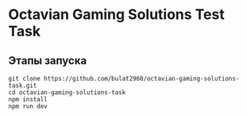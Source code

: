 # Octavian Gaming Solutions Test Task

## Этапы запуска

```
git clone https://github.com/bulat2960/octavian-gaming-solutions-task.git
cd octavian-gaming-solutions-task
npm install 
npm run dev
```